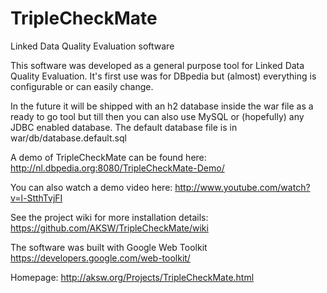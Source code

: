 TripleCheckMate
===============

Linked Data Quality Evaluation software

This software was developed as a general purpose tool for Linked Data Quality Evaluation.
It's first use was for DBpedia but (almost) everything is configurable or can easily change.

In the future it will be shipped with an h2 database inside the war file as a ready to go tool but till then you can also use MySQL or (hopefully) any JDBC enabled database. The default database file is in war/db/database.default.sql

A demo of TripleCheckMate can be found here: http://nl.dbpedia.org:8080/TripleCheckMate-Demo/

You can also watch a demo video here: http://www.youtube.com/watch?v=l-StthTvjFI

See the project wiki for more installation details: https://github.com/AKSW/TripleCheckMate/wiki

The software was built with Google Web Toolkit
https://developers.google.com/web-toolkit/

Homepage: http://aksw.org/Projects/TripleCheckMate.html

